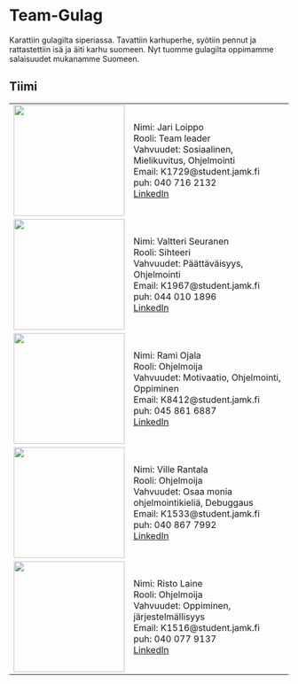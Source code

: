 # Team-Gulag
<p> Karattiin gulagilta siperiassa. Tavattiin karhuperhe, syötiin pennut ja rattastettiin isä ja äiti karhu suomeen. Nyt tuomme gulagilta oppimamme salaisuudet mukanamme Suomeen.</p>  

## Tiimi

<table>
    <tr>
        <td><img src ="https://raw.githubusercontent.com/LargeMammal/largemammal.github.io/master/Images/Jari.jpg" width="200px"></td>
        <td>
            Nimi: Jari Loippo <br>
            Rooli: Team leader <br>
            Vahvuudet: Sosiaalinen, Mielikuvitus, Ohjelmointi <br>
            Email: K1729@student.jamk.fi <br>
            puh: 040 716 2132 <br>
           <a href="https://www.linkedin.com/in/jari-loippo-272331115/">LinkedIn</a><br>
        </td>
    </tr>
    <tr>
        <td><img src ="https://raw.githubusercontent.com/LargeMammal/largemammal.github.io/master/Images/valtteri.jpg" width="200px">           </td>
        <td>
            Nimi: Valtteri Seuranen<br>
            Rooli: Sihteeri <br>
            Vahvuudet: Päättäväisyys, Ohjelmointi <br>
            Email: K1967@student.jamk.fi   <br>
            puh: 044 010 1896 <br>
            <a href="https://www.linkedin.com/in/valtteri-seuranen-mainpage/">LinkedIn</a><br>
        </td>
    </tr>
    <tr>
        <td><img src ="https://raw.githubusercontent.com/LargeMammal/largemammal.github.io/master/Images/Rami.jpg" width="200px"></td>
        <td>
            Nimi: Rami Ojala  <br>
            Rooli: Ohjelmoija <br>
            Vahvuudet: Motivaatio, Ohjelmointi, Oppiminen <br>
            Email: K8412@student.jamk.fi  <br>
            puh: 045 861 6887 <br>
            <a href="https://www.linkedin.com/in/raojala/">LinkedIn</a><br>
        </td>
    </tr>
    <tr>
        <td><img src ="https://raw.githubusercontent.com/LargeMammal/largemammal.github.io/master/Images/ville.jpg" width="200px"></td>
        <td>
            Nimi: Ville Rantala<br>
            Rooli: Ohjelmoija <br>
            Vahvuudet: Osaa monia ohjelmointikieliä, Debuggaus <br>
            Email: K1533@student.jamk.fi   <br>
            puh: 040 867 7992 <br>
            <a href="https://www.linkedin.com/in/ville-rantala-a90982137/">LinkedIn</a><br>
        </td>
    </tr>
    <tr>
        <td><img src ="https://raw.githubusercontent.com/LargeMammal/largemammal.github.io/master/Images/Risto.jpg" width="200px"></td>
        <td>
            Nimi: Risto Laine<br>
            Rooli: Ohjelmoija <br>
            Vahvuudet: Oppiminen, järjestelmällisyys <br>
            Email: K1516@student.jamk.fi   <br>
            puh: 040 077 9137<br>
            <a href="https://www.linkedin.com/in/risto-laine-53066a149/">LinkedIn</a><br>
        </td>
    </tr>
</table>
